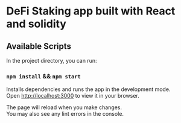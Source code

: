 # DeFi Staking app built with React and solidity

## Available Scripts

In the project directory, you can run:

### `npm install` && `npm start`

Installs dependencies and runs the app in the development mode.\
Open [http://localhost:3000](http://localhost:3000) to view it in your browser.

The page will reload when you make changes.\
You may also see any lint errors in the console.
